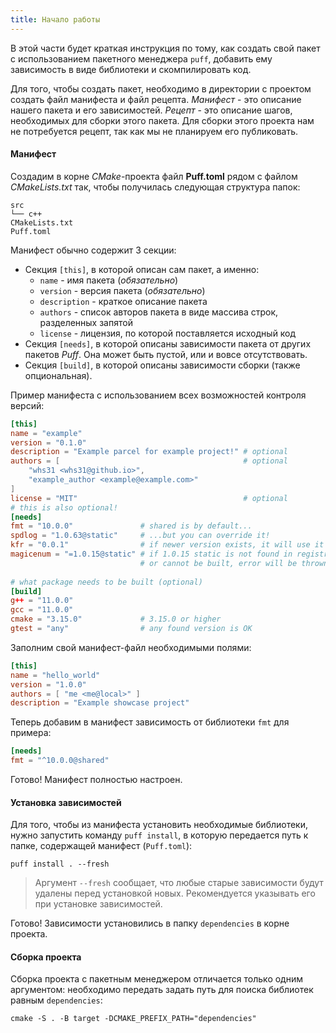 ```yaml
---
title: Начало работы
---
```


В этой части будет краткая инструкция по тому, как создать свой пакет с использованием пакетного менеджера `puff`, добавить ему зависимость в виде библиотеки и скомпилировать код.

Для того, чтобы создать пакет, необходимо в директории с проектом создать файл манифеста и файл рецепта.
*Манифест* - это описание нашего пакета и его зависимостей.
*Рецепт* - это описание шагов, необходимых для сборки этого пакета. Для сборки этого проекта нам не потребуется рецепт, так как мы не планируем его публиковать.

#### Манифест
Создадим в корне *CMake*-проекта файл **Puff.toml** рядом с файлом *CMakeLists.txt* так, чтобы получилась следующая структура папок:
```
src 
└── c++ 
CMakeLists.txt 
Puff.toml
```

Манифест обычно содержит 3 секции: 
- Секция `[this]`, в которой описан сам пакет, а именно:
	- `name` - имя пакета (*обязательно*)
	- `version` - версия пакета (*обязательно*)
	- `description` - краткое описание пакета
	- `authors` - список авторов пакета в виде массива строк, разделенных запятой
	- `license` - лицензия, по которой поставляется исходный код
- Секция `[needs]`, в которой описаны зависимости пакета от других пакетов *Puff*. Она может быть пустой, или и вовсе отсутствовать.
- Секция `[build]`, в которой описаны зависимости сборки (также опциональная).

Пример манифеста с использованием всех возможностей контроля версий:
```toml
[this]
name = "example"
version = "0.1.0"
description = "Example parcel for example project!" # optional
authors = [                                         # optional
	"whs31 <whs31@github.io>",
	"example_author <example@example.com>"
]
license = "MIT"                                     # optional
# this is also optional!
[needs]  
fmt = "10.0.0"               # shared is by default...
spdlog = "1.0.63@static"     # ...but you can override it!
kfr = "0.0.1"                # if newer version exists, it will use it
magicenum = "=1.0.15@static" # if 1.0.15 static is not found in registries 
                             # or cannot be built, error will be thrown!
                             
# what package needs to be built (optional)
[build]
g++ = "11.0.0"
gcc = "11.0.0"
cmake = "3.15.0"             # 3.15.0 or higher
gtest = "any"                # any found version is OK
```

Заполним свой манифест-файл необходимыми полями:
```toml
[this]
name = "hello_world"
version = "1.0.0"
authors = [ "me <me@local>" ]
description = "Example showcase project"
```

Теперь добавим в манифест зависимость от библиотеки `fmt` для примера:
```toml
[needs]
fmt = "^10.0.0@shared"
```

Готово! Манифест полностью настроен.

#### Установка зависимостей
Для того, чтобы из манифеста установить необходимые библиотеки, нужно запустить команду `puff install`, в которую передается путь к папке, содержащей манифест (`Puff.toml`):

```shell
puff install . --fresh
```

> Аргумент `--fresh` сообщает, что любые старые зависимости будут удалены перед установкой новых. Рекомендуется указывать его при установке зависимостей.

Готово! Зависимости установились в папку `dependencies` в корне проекта.

#### Сборка проекта
Сборка проекта с пакетным менеджером отличается только одним аргументом: необходимо передать задать путь для поиска библиотек равным `dependencies`:
```shell
cmake -S . -B target -DCMAKE_PREFIX_PATH="dependencies"
```
